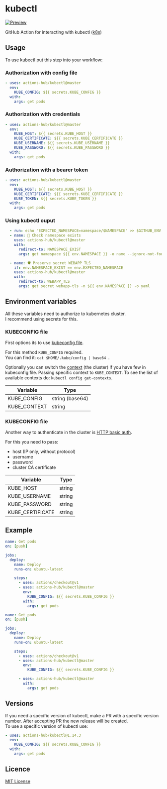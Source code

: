# kubectl

[![Preview](https://serhiy.s3.eu-central-1.amazonaws.com/Github_repo/kubectl/logo.png)](https://cloud.google.com)

GitHub Action for interacting with kubectl ([k8s](https://kubernetes.io))

## Usage
To use kubectl put this step into your workflow:

### Authorization with config file
```yaml
- uses: actions-hub/kubectl@master
  env:
    KUBE_CONFIG: ${{ secrets.KUBE_CONFIG }}
  with:
    args: get pods
```

### Authorization with credentials
```yaml
- uses: actions-hub/kubectl@master
  env:
    KUBE_HOST: ${{ secrets.KUBE_HOST }}
    KUBE_CERTIFICATE: ${{ secrets.KUBE_CERTIFICATE }}
    KUBE_USERNAME: ${{ secrets.KUBE_USERNAME }}
    KUBE_PASSWORD: ${{ secrets.KUBE_PASSWORD }}
  with:
    args: get pods
```

### Authorization with a bearer token
```yaml
- uses: actions-hub/kubectl@master
  env:
    KUBE_HOST: ${{ secrets.KUBE_HOST }}
    KUBE_CERTIFICATE: ${{ secrets.KUBE_CERTIFICATE }}
    KUBE_TOKEN: ${{ secrets.KUBE_TOKEN }}
  with:
    args: get pods
```

### Using kubectl ouput
```yaml
  - run: echo "EXPECTED_NAMESPACE=namespace/$NAMESPACE" >> $GITHUB_ENV
  - name: 🛂 Check namespace exists
    uses: actions-hub/kubectl@master
    with:
      redirect-to: NAMESPACE_EXIST
      args: get namespace ${{ env.NAMESPACE }} -o name --ignore-not-found

  - name: 🛡️ Preserve secret WEBAPP_TLS
    if: env.NAMESPACE_EXIST == env.EXPECTED_NAMESPACE
    uses: actions-hub/kubectl@master
    with:
      redirect-to: WEBAPP_TLS
      args: get secret webapp-tls -n ${{ env.NAMESPACE }} -o yaml
```

## Environment variables
All these variables need to authorize to kubernetes cluster.  
I recommend using secrets for this.

### KUBECONFIG file
First options its to use [kubeconfig file](https://kubernetes.io/docs/concepts/configuration/organize-cluster-access-kubeconfig/).  

For this method `KUBE_CONFIG` required.  
You can find it: `cat $HOME/.kube/config | base64 `.

Optionally you can switch the [context](https://kubernetes.io/docs/tasks/access-application-cluster/configure-access-multiple-clusters/) (the cluster) if you have few in kubeconfig file. Passing specific context to `KUBE_CONTEXT`. To see the list of available contexts do: `kubectl config get-contexts`.

| Variable | Type |
| --- | --- |
| KUBE_CONFIG | string (base64) |
| KUBE_CONTEXT | string |

### KUBECONFIG file
Another way to authenticate in the cluster is [HTTP basic auth](https://kubernetes.io/docs/reference/access-authn-authz/authentication/).
  
For this you need to pass:
- host (IP only, without protocol)
- username
- password
- cluster CA certificate

| Variable | Type |
| --- | --- |
| KUBE_HOST | string |
| KUBE_USERNAME | string |
| KUBE_PASSWORD | string |
| KUBE_CERTIFICATE | string |

## Example
```yaml
name: Get pods
on: [push]

jobs:
  deploy:
    name: Deploy
    runs-on: ubuntu-latest

    steps:
      - uses: actions/checkout@v1
      - uses: actions-hub/kubectl@master
        env:
          KUBE_CONFIG: ${{ secrets.KUBE_CONFIG }}
        with:
          args: get pods
```

```yaml
name: Get pods
on: [push]

jobs:
  deploy:
    name: Deploy
    runs-on: ubuntu-latest

    steps:
      - uses: actions/checkout@v1
      - uses: actions-hub/kubectl@master
        env:
          KUBE_CONFIG: ${{ secrets.KUBE_CONFIG }}

      - uses: actions-hub/kubectl@master
        with:
          args: get pods
```

## Versions
If you need a specific version of kubectl, make a PR with a specific version number.
After accepting PR the new release will be created.   
To use a specific version of kubectl use:

```yaml
- uses: actions-hub/kubectl@1.14.3
  env:
    KUBE_CONFIG: ${{ secrets.KUBE_CONFIG }}
  with:
    args: get pods
```

## Licence
[MIT License](https://github.com/actions-hub/kubectl/blob/master/LICENSE)
